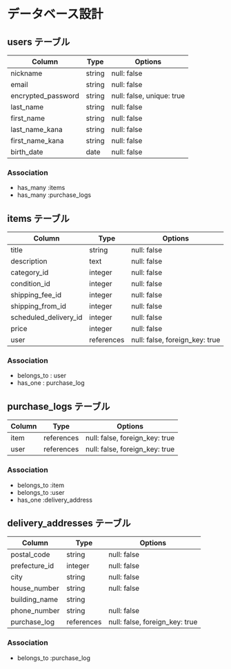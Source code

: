 # データベース設計

## users テーブル

| Column             | Type   | Options                   |
| ------------------ | ------ | ------------------------- |
| nickname           | string | null: false               |
| email              | string | null: false               |
| encrypted_password | string | null: false, unique: true |
| last_name          | string | null: false               |
| first_name         | string | null: false               |
| last_name_kana     | string | null: false               |
| first_name_kana    | string | null: false               |
| birth_date         | date   | null: false               |

### Association

- has_many :items
- has_many :purchase_logs

## items テーブル

| Column          | Type       | Options                        |
| --------------------- | ---------- | ------------------------------ |
| title                 | string     | null: false                    |
| description           | text       | null: false                    |
| category_id           | integer    | null: false                    |
| condition_id          | integer    | null: false                    |
| shipping_fee_id       | integer    | null: false                    |
| shipping_from_id      | integer    | null: false                    |
| scheduled_delivery_id | integer    | null: false                    |
| price                 | integer    | null: false                    |
| user                  | references | null: false, foreign_key: true |

### Association

- belongs_to : user
- has_one : purchase_log

## purchase_logs テーブル

| Column | Type       | Options                        |
| -------| ---------- | ------------------------------ |
| item   | references | null: false, foreign_key: true |
| user   | references | null: false, foreign_key: true |

### Association

- belongs_to :item
- belongs_to :user
- has_one :delivery_address

## delivery_addresses テーブル

| Column             | Type       | Options                        |
| ------------------ | ---------- | ------------------------------ |
| postal_code        | string     | null: false                    |
| prefecture_id      | integer    | null: false                    |
| city               | string     | null: false                    |
| house_number       | string     | null: false                    |
| building_name      | string     |                                |
| phone_number       | string     | null: false                    |
| purchase_log       | references | null: false, foreign_key: true |

### Association

- belongs_to :purchase_log